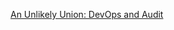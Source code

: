 [An Unlikely Union: DevOps and Audit](http://images.itrevolution.com/documents/DOES_forum_security_102015.pdf)

